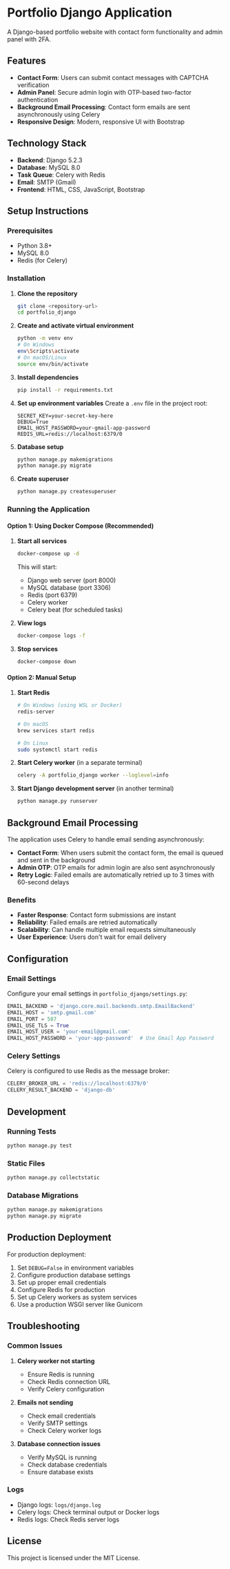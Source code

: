 # Portfolio Django Application

A Django-based portfolio website with contact form functionality and admin panel with 2FA.

## Features

- **Contact Form**: Users can submit contact messages with CAPTCHA verification
- **Admin Panel**: Secure admin login with OTP-based two-factor authentication
- **Background Email Processing**: Contact form emails are sent asynchronously using Celery
- **Responsive Design**: Modern, responsive UI with Bootstrap

## Technology Stack

- **Backend**: Django 5.2.3
- **Database**: MySQL 8.0
- **Task Queue**: Celery with Redis
- **Email**: SMTP (Gmail)
- **Frontend**: HTML, CSS, JavaScript, Bootstrap

## Setup Instructions

### Prerequisites

- Python 3.8+
- MySQL 8.0
- Redis (for Celery)

### Installation

1. **Clone the repository**
   ```bash
   git clone <repository-url>
   cd portfolio_django
   ```

2. **Create and activate virtual environment**
   ```bash
   python -m venv env
   # On Windows
   env\Scripts\activate
   # On macOS/Linux
   source env/bin/activate
   ```

3. **Install dependencies**
   ```bash
   pip install -r requirements.txt
   ```

4. **Set up environment variables**
   Create a `.env` file in the project root:
   ```env
   SECRET_KEY=your-secret-key-here
   DEBUG=True
   EMAIL_HOST_PASSWORD=your-gmail-app-password
   REDIS_URL=redis://localhost:6379/0
   ```

5. **Database setup**
   ```bash
   python manage.py makemigrations
   python manage.py migrate
   ```

6. **Create superuser**
   ```bash
   python manage.py createsuperuser
   ```

### Running the Application

#### Option 1: Using Docker Compose (Recommended)

1. **Start all services**
   ```bash
   docker-compose up -d
   ```

   This will start:
   - Django web server (port 8000)
   - MySQL database (port 3306)
   - Redis (port 6379)
   - Celery worker
   - Celery beat (for scheduled tasks)

2. **View logs**
   ```bash
   docker-compose logs -f
   ```

3. **Stop services**
   ```bash
   docker-compose down
   ```

#### Option 2: Manual Setup

1. **Start Redis**
   ```bash
   # On Windows (using WSL or Docker)
   redis-server
   
   # On macOS
   brew services start redis
   
   # On Linux
   sudo systemctl start redis
   ```

2. **Start Celery worker** (in a separate terminal)
   ```bash
   celery -A portfolio_django worker --loglevel=info
   ```

3. **Start Django development server** (in another terminal)
   ```bash
   python manage.py runserver
   ```

## Background Email Processing

The application uses Celery to handle email sending asynchronously:

- **Contact Form**: When users submit the contact form, the email is queued and sent in the background
- **Admin OTP**: OTP emails for admin login are also sent asynchronously
- **Retry Logic**: Failed emails are automatically retried up to 3 times with 60-second delays

### Benefits

- **Faster Response**: Contact form submissions are instant
- **Reliability**: Failed emails are retried automatically
- **Scalability**: Can handle multiple email requests simultaneously
- **User Experience**: Users don't wait for email delivery

## Configuration

### Email Settings

Configure your email settings in `portfolio_django/settings.py`:

```python
EMAIL_BACKEND = 'django.core.mail.backends.smtp.EmailBackend'
EMAIL_HOST = 'smtp.gmail.com'
EMAIL_PORT = 587
EMAIL_USE_TLS = True
EMAIL_HOST_USER = 'your-email@gmail.com'
EMAIL_HOST_PASSWORD = 'your-app-password'  # Use Gmail App Password
```

### Celery Settings

Celery is configured to use Redis as the message broker:

```python
CELERY_BROKER_URL = 'redis://localhost:6379/0'
CELERY_RESULT_BACKEND = 'django-db'
```

## Development

### Running Tests
```bash
python manage.py test
```

### Static Files
```bash
python manage.py collectstatic
```

### Database Migrations
```bash
python manage.py makemigrations
python manage.py migrate
```

## Production Deployment

For production deployment:

1. Set `DEBUG=False` in environment variables
2. Configure production database settings
3. Set up proper email credentials
4. Configure Redis for production
5. Set up Celery workers as system services
6. Use a production WSGI server like Gunicorn

## Troubleshooting

### Common Issues

1. **Celery worker not starting**
   - Ensure Redis is running
   - Check Redis connection URL
   - Verify Celery configuration

2. **Emails not sending**
   - Check email credentials
   - Verify SMTP settings
   - Check Celery worker logs

3. **Database connection issues**
   - Verify MySQL is running
   - Check database credentials
   - Ensure database exists

### Logs

- Django logs: `logs/django.log`
- Celery logs: Check terminal output or Docker logs
- Redis logs: Check Redis server logs

## License

This project is licensed under the MIT License. 
